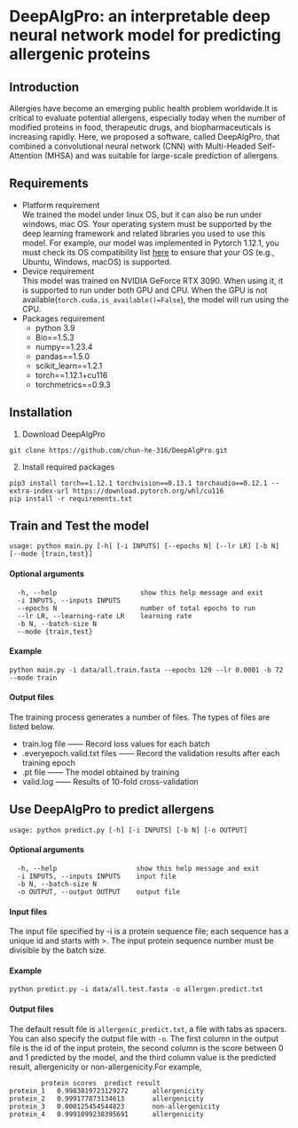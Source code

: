 # DeepAlgPro: an interpretable deep neural network model for predicting allergenic proteins
## Introduction
Allergies have become an emerging public health problem worldwide.It is critical to evaluate potential allergens, especially today when the number of modified proteins in food, therapeutic drugs, and biopharmaceuticals is increasing rapidly. Here, we proposed a software, called DeepAlgPro, that combined a convolutional neural network (CNN) with Multi-Headed Self-Attention (MHSA) and was suitable for large-scale prediction of allergens. 

## Requirements
- Platform requirement<br>
We trained the model under linux OS, but it can also be run under windows, mac OS. Your operating system must be supported by the deep learning framework and related libraries you used to use this model. For example, our model was implemented in Pytorch 1.12.1, you must check its OS compatibility list [here](https://pytorch.org/get-started/previous-versions/) to ensure that your OS (e.g., Ubuntu, Windows, macOS) is supported.
- Device requirement<br>
This model was trained on NVIDIA GeForce RTX 3090. When using it, it is supported to run under both GPU and CPU. When the GPU is not available(`torch.cuda.is_available()=False`), the model will run using the CPU.
- Packages requirement<br>
  - python 3.9<br>
  - Bio==1.5.3<br>
  - numpy==1.23.4<br>
  - pandas==1.5.0<br>
  - scikit_learn==1.2.1<br>
  - torch==1.12.1+cu116<br>
  - torchmetrics==0.9.3<br>
## Installation
1. Download DeepAlgPro
```
git clone https://github.com/chun-he-316/DeepAlgPro.git
```
2. Install required packages<br>
```
pip3 install torch==1.12.1 torchvision==0.13.1 torchaudio==0.12.1 --extra-index-url https://download.pytorch.org/whl/cu116
pip install -r requirements.txt
```
## Train and Test the model
```
usage: python main.py [-h] [-i INPUTS] [--epochs N] [--lr LR] [-b N] [--mode {train,test}]
```
#### Optional arguments
```
  -h, --help                     show this help message and exit
  -i INPUTS, --inputs INPUTS
  --epochs N                     number of total epochs to run
  --lr LR, --learning-rate LR    learning rate
  -b N, --batch-size N
  --mode {train,test}
```
#### Example
```
python main.py -i data/all.train.fasta --epochs 120 --lr 0.0001 -b 72 --mode train
```
#### Output files
The training process generates a number of files. The types of files are listed below.
- train.log file —— Record loss values for each batch
- .everyepoch.valid.txt files —— Record the validation results after each training epoch
- .pt file —— The model obtained by training
- valid.log —— Results of 10-fold cross-validation
## Use DeepAlgPro to predict allergens
```
usage: python predict.py [-h] [-i INPUTS] [-b N] [-o OUTPUT]
```
#### Optional arguments
```
  -h, --help                    show this help message and exit
  -i INPUTS, --inputs INPUTS    input file
  -b N, --batch-size N
  -o OUTPUT, --output OUTPUT    output file
```
#### Input files
The input file specified by -i is a protein sequence file; each sequence has a unique id and starts with >. The input protein sequence number must be divisible by the batch size.
#### Example
```
python predict.py -i data/all.test.fasta -o allergen.predict.txt
```
#### Output files
  The default result file is `allergenic_predict.txt`, a file with tabs as spacers. You can also specify the output file with `-o`. The first column in the output file is the id of the input protein, the second column is the score between 0 and 1 predicted by the model, and the third column value is the predicted result, allergenicity or non-allergenicity.For example,
```
        protein scores  predict result
protein_1   0.9983819723129272      allergenicity
protein_2   0.999177873134613       allergenicity
protein_3   0.000125454544823       non-allergenicity
protein_4   0.9991099238395691      allergenicity
```
